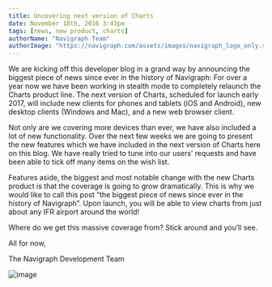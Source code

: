 ```yaml
---
title: Uncovering next version of Charts
date: November 18th, 2016 3:43pm
tags: [news, new product, charts]
authorName: "Navigraph Team"
authorImage: "https://navigraph.com/assets/images/navigraph_logo_only.svg"
---
```


We are kicking off this developer blog in a grand way by announcing the biggest piece of news since ever in the history of Navigraph: For over a year now we have been working in stealth mode to completely relaunch the Charts product line. The next version of Charts, scheduled for launch early 2017, will include new clients for phones and tablets (iOS and Android), new desktop clients (Windows and Mac), and a new web browser client.

Not only are we covering more devices than ever, we have also included a lot of new functionality. Over the next few weeks we are going to present the new features which we have included in the next version of Charts here on this blog. We have really tried to tune into our users’ requests and have been able to tick off many items on the wish list.

Features aside, the biggest and most notable change with the new Charts product is that the coverage is going to grow dramatically. This is why we would like to call this post “the biggest piece of news since ever in the history of Navigraph”. Upon launch, you will be able to view charts from just about any IFR airport around the world!

Where do we get this massive coverage from? Stick around and you’ll see.

All for now,

The Navigraph Development Team

  
![image](/media/153344256881_0.jpg)